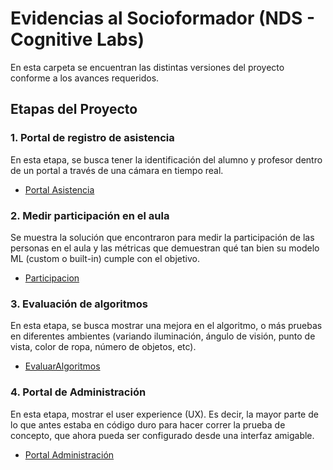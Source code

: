 # Evidencias al Socioformador (NDS - Cognitive Labs)

En esta carpeta se encuentran las distintas versiones del proyecto conforme a los avances requeridos.

## Etapas del Proyecto

### 1. Portal de registro de asistencia

En esta etapa, se busca tener la identificación del alumno y profesor dentro de un portal a través de una cámara en tiempo real.

* [Portal Asistencia](https://github.com/Memo9494/classrecon_team1_TC3007C.501/tree/main/Evidencias%20al%20Socioformador/PortalAsistencia)

### 2. Medir participación en el aula

Se muestra la solución que encontraron para medir la participación de las personas en el aula y las métricas que demuestran qué tan bien su modelo ML (custom o built-in) cumple con el objetivo.

* [Participacion]()

### 3. Evaluación de algoritmos

En esta etapa, se busca mostrar una mejora en el algoritmo, o más pruebas en diferentes ambientes (variando iluminación, ángulo de visión, punto de vista, color de ropa, número de objetos, etc).

* [EvaluarAlgoritmos]()

### 4. Portal de Administración

En esta etapa, mostrar el user experience (UX). Es decir, la mayor parte de lo que antes estaba en código duro para hacer correr la prueba de concepto, que ahora pueda ser configurado desde una interfaz amigable.

* [Portal Administración]()

